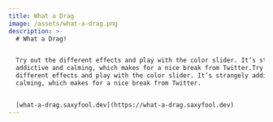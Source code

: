 ```yaml
---
title: What a Drag
image: /assets/what-a-drag.png
description: >-
  # What a Drag!


  Try out the different effects and play with the color slider. It’s strangely
  addictive and calming, which makes for a nice break from Twitter.Try out the
  different effects and play with the color slider. It’s strangely addictive and
  calming, which makes for a nice break from Twitter.


  [what-a-drag.saxyfool.dev](https://what-a-drag.saxyfool.dev)
---
```


